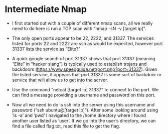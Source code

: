 # Intermediate Nmap #

- I first started out with a couple of different nmap scans, all we really need to do here is run a TCP scan with “nmap -sN -v [target ip]".

- The only open ports appear to be 22, 2222, and 31337. The services listed for ports 22 and 2222 are ssh as would be expected, however port 31337 lists the service as “Elite?”

- A quick google search of port 31337 shows that port 31337 (meaning “Elite” in “hacker slang”) is typically used to establish trojans and backdoors (https://www.speedguide.net/port.php?port=31337). Given the listed service, it appears that port 31337 is some sort of backdoor or service that will allow us to get into the server.

- Use the command “netcat [target ip] 31337” to connect to the port. We can find a message providing a username and password on this port.

- Now all we need to do is ssh into the server using this username and password (“ssh ubuntu@[target ip]”). After some looking around using ‘ls -a’ and ‘pwd’ I navigated to the /home directory where I found another user listed as ‘user’. If we go into the user’s directory, we can find a file called flag.txt, read this file to get the flag.
